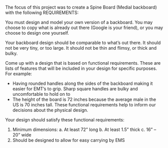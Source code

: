 The focus of this project was to create a Spine Board (Medial backboard) with the following REQUIREMENTS:

You must design and model your own version of a backboard. You may choose to copy what is already out there (Google is your friend), or you may choose to design one yourself. 

Your backboard design should be comparable to what’s out there. It should not be very tiny, or too large. It should not be thin and flimsy, or thick and bulky. 

Come up with a design that is based on functional requirements. These are lists of features that will be included in your design for specific purposes. For example:
  - Having rounded handles along the sides of the backboard making it easier for EMT’s to grip. Sharp square handles are bulky and uncomfortable to hold on to
  - The height of the board is 72 inches because the average male in the US is 70 inches tall.
These functional requirements help to inform our decisions about the physical design.

Your design should satisfy these functional requirements:
  1. Minimum dimensions:
    a. At least 72” long
    b. At least 1.5” thick
    c. 16” – 20” wide
2. Should be designed to allow for easy carrying by EMS
